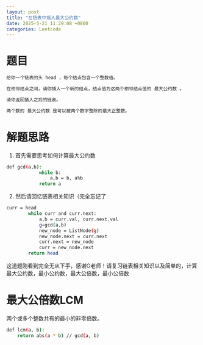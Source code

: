 ```yaml
---
layout: post
title: "在链表中插入最大公约数"
date: 2025-5-21 11:29:08 +0800
categories: Leetcode
---
```

# 题目

```bash
给你一个链表的头 head ，每个结点包含一个整数值。

在相邻结点之间，请你插入一个新的结点，结点值为这两个相邻结点值的 最大公约数 。

请你返回插入之后的链表。

两个数的 最大公约数 是可以被两个数字整除的最大正整数。
```

# 解题思路

1. 首先需要思考如何计算最大公约数
```bash
def gcd(a,b):
            while b:
                a,b = b, a%b
            return a

```

2. 然后请回忆链表相关知识（完全忘记了


```bash
curr = head
        while curr and curr.next:
            a,b = curr.val, curr.next.val
            g=gcd(a,b)
            new_node = ListNode(g)
            new_node.next = curr.next
            curr.next = new_node
            curr = new_node.next
        return head

```

这道题刚看到完全无从下手，感谢G老师！请复习链表相关知识以及简单的，计算最大公约数，最小公约数，最大公倍数，最小公倍数

# 最大公倍数LCM
两个或多个整数共有的最小的非零倍数。

```bash
def lcm(a, b):
    return abs(a * b) // gcd(a, b)
```